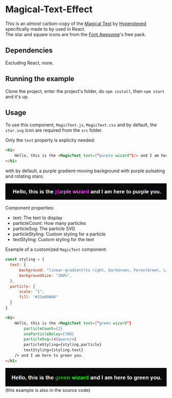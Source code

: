 # Magical-Text-Effect
This is an *almost* carbon-copy of the [Magical Text](https://www.youtube.com/watch?v=yu0Cm4BqQv0) by [Hyperplexed](https://www.youtube.com/@Hyperplexed) specifically made to by used in React.  
The star and square icons are from the [Font Awesome](https://fontawesome.com/)'s free pack.

## Dependencies
Excluding React, none.

## Running the example
Clone the project, enter the project's folder, do `npm install`, then `npm start` and it's up.

## Usage
To use this component, `MagicText.js`, `MagicText.css` and by default, the `star.svg` icon are required from the `src` folder.

Only the `text` property is explicity needed:
```html
<h1>
    Hello, this is the <MagicText text={"purple wizard"}/> and I am here to purple you.
</h1>
```
with by default, a purple gradient-moving background with purple pulsating and rotating stars:

![Purple Wizzard](purple_wizzard.gif)

Component properties:
- text: The text to display
- particleCount: How many particles
- particleSvg: The particle SVG
- particleStyling: Custom styling for a particle
- textStyling: Custom styling for the text

Example of a customized `MagicText` component:
```js
const styling = {
  text: {
      background: "linear-gradient(to right, DarkGreen, ForestGreen, Lime, LimeGreen)",
      backgroundSize: "200%",
  },
  particle: {
      scale: "1",
      fill: "#23a60866"
  }
}
```
```html
<h1>
    Hello, this is the <MagicText text={"green wizard"}
        particleCount={2}
        oneParticleDelay={700}
        particleSvg={<Square/>}
        particleStyling={styling.particle}
        textStyling={styling.text}
    /> and I am here to green you.
</h1>
```
![Green Wizzard](green_wizzard.gif)
(this example is also in the source code)
